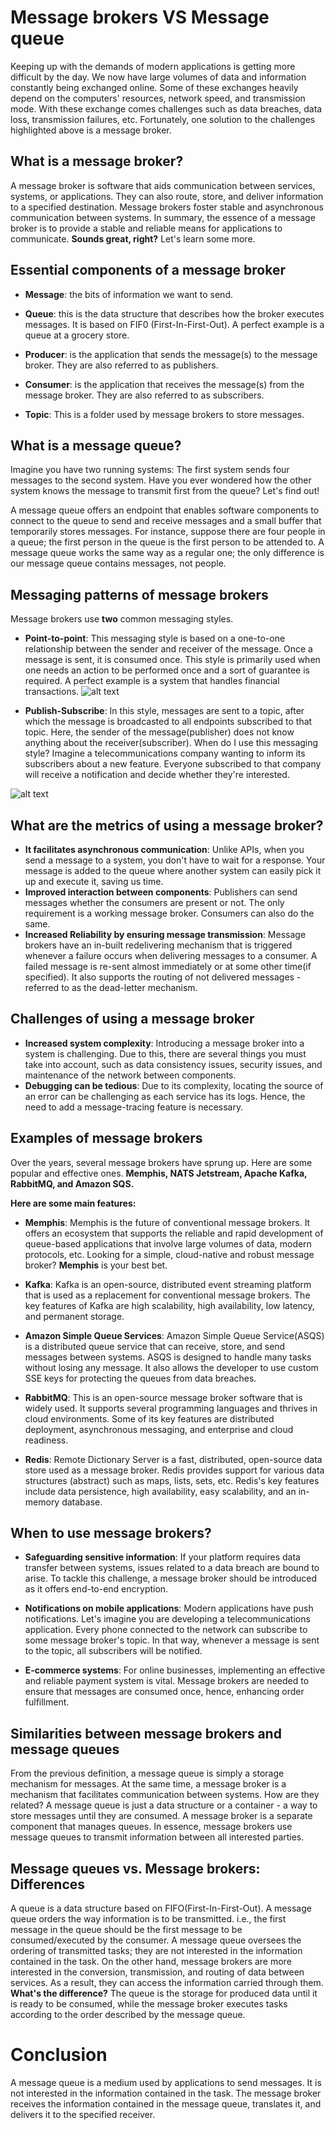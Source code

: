 # Message brokers VS Message queue
Keeping up with the demands of modern applications is getting more difficult by the day. We now have large volumes of data and information constantly being exchanged online. Some of these exchanges heavily depend on the computers' resources, network speed, and transmission mode. With these exchange comes challenges such as data breaches, data loss, transmission failures, etc. Fortunately, one solution to the challenges highlighted above is a message broker.

## What is a message broker?
A message broker is software that aids communication between services, systems, or applications. They can also route, store, and deliver information to a specified destination. Message brokers foster stable and asynchronous communication between systems. In summary, the essence of a message broker is to provide a stable and reliable means for applications to communicate. **Sounds great, right?** Let's learn some more.

## Essential components of a message broker
- **Message**: the bits of information we want to send.
- **Queue**: this is the data structure that describes how the broker executes messages. It is based on FIF0 (First-In-First-Out). A perfect example is a queue at a grocery store.
- **Producer**: is the application that sends the message(s) to the message broker. They are also referred to as publishers.
- **Consumer**: is the application that receives the message(s) from the message broker. They are also referred to as subscribers.
  
- **Topic**: This is a folder used by message brokers to store messages.

## What is a message queue?
Imagine you have two running systems: The first system sends four messages to the second system. Have you ever wondered how the other system knows the message to transmit first from the queue? Let's find out!

A message queue offers an endpoint that enables software components to connect to the queue to send and receive messages and a small buffer that temporarily stores messages. For instance, suppose there are four people in a queue; the first person in the queue is the first person to be attended to. A message queue works the same way as a regular one; the only difference is our message queue contains messages, not people.

## Messaging patterns of message brokers
Message brokers use **two** common messaging styles.
- **Point-to-point**: This messaging style is based on a one-to-one relationship between the sender and receiver of the message. Once a message is sent, it is consumed once. This style is primarily used when one needs an action to be performed once and a sort of guarantee is required. A perfect example is a system that handles financial transactions.
![alt text](https://prosper-django-bucket.s3.us-east-2.amazonaws.com/mephis-1.jpg)

  
- **Publish-Subscribe**: In this style, messages are sent to a topic, after which the message is broadcasted to all endpoints subscribed to that topic. Here, the sender of the message(publisher) does not know anything about the receiver(subscriber). When do I use this messaging style? Imagine a telecommunications company wanting to inform its subscribers about a new feature. Everyone subscribed to that company will receive a notification and decide whether they're interested.
  
![alt text](https://prosper-django-bucket.s3.us-east-2.amazonaws.com/memphis-2.jpg)
  
## What are the metrics of using a message broker?
- **It facilitates asynchronous communication**: Unlike APIs, when you send a message to a system, you don't have to wait for a response. Your message is added to the queue where another system can easily pick it up and execute it, saving us time.
- **Improved interaction between components**: Publishers can send messages whether the consumers are present or not. The only requirement is a working message broker. Consumers can also do the same.
- **Increased Reliability by ensuring message transmission**: Message brokers have an in-built redelivering mechanism that is triggered whenever a failure occurs when delivering messages to a consumer. A failed message is re-sent almost immediately or at some other time(if specified). It also supports the routing of not delivered messages - referred to as the dead-letter mechanism.
  
## Challenges of using a message broker
- **Increased system complexity**: Introducing a message broker into a system is challenging. Due to this, there are several things you must take into account, such as data consistency issues, security issues, and maintenance of the network between components.
- **Debugging can be tedious**: Due to its complexity, locating the source of an error can be challenging as each service has its logs. Hence, the need to add a message-tracing feature is necessary.
  
## Examples of message brokers
Over the years, several message brokers have sprung up. Here are some popular and effective ones. **Memphis, NATS Jetstream, Apache Kafka, RabbitMQ, and Amazon SQS.**

**Here are some main features:**
- **Memphis**: Memphis is the future of conventional message brokers. It offers an ecosystem that supports the reliable and rapid development of queue-based applications that involve large volumes of data, modern protocols, etc. Looking for a simple, cloud-native and robust message broker? **Memphis** is your best bet.
  
- **Kafka**: Kafka is an open-source, distributed event streaming platform that is used as a replacement for conventional message brokers. The key features of Kafka are high scalability, high availability, low latency, and permanent storage.
  
- **Amazon Simple Queue Services**: Amazon Simple Queue Service(ASQS) is a distributed queue service that can receive, store, and send messages between systems. ASQS is designed to handle many tasks without losing any message. It also allows the developer to use custom SSE keys for protecting the queues from data breaches.
- **RabbitMQ**: This is an open-source message broker software that is widely used. It supports several programming languages and thrives in cloud environments. Some of its key features are distributed deployment, asynchronous messaging, and enterprise and cloud readiness.
- **Redis**: Remote Dictionary Server is a fast, distributed, open-source data store used as a message broker. Redis provides support for various data structures (abstract) such as maps, lists, sets, etc. Redis's key features include data persistence, high availability, easy scalability, and an in-memory database.
  
## When to use message brokers?
- **Safeguarding sensitive information**: If your platform requires data transfer between systems, issues related to a data breach are bound to arise. To tackle this challenge, a message broker should be introduced as it offers end-to-end encryption.

- **Notifications on mobile applications**: Modern applications have push notifications. Let's imagine you are developing a telecommunications application. Every phone connected to the network can subscribe to some message broker's topic. In that way, whenever a message is sent to the topic, all subscribers will be notified.
- **E-commerce systems**: For online businesses, implementing an effective and reliable payment system is vital. Message brokers are needed to ensure that messages are consumed once, hence, enhancing order fulfillment.
## Similarities between message brokers and message queues
From the previous definition, a message queue is simply a storage mechanism for messages. At the same time, a message broker is a mechanism that facilitates communication between systems. How are they related? A message queue is just a data structure or a container - a way to store messages until they are consumed. A message broker is a separate component that manages queues. In essence, message brokers use message queues to transmit information between all interested parties.

## Message queues vs. Message brokers: Differences
A queue is a data structure based on FIFO(First-In-First-Out). A message queue orders the way information is to be transmitted. i.e., the first message in the queue should be the first message to be consumed/executed by the consumer. A message queue oversees the ordering of transmitted tasks; they are not interested in the information contained in the task. On the other hand, message brokers are more interested in the conversion, transmission, and routing of data between services. As a result, they can access the information carried through them. **What's the difference?** The queue is the storage for produced data until it is ready to be consumed, while the message broker executes tasks according to the order described by the message queue.
# Conclusion
A message queue is a medium used by applications to send messages. It is not interested in the information contained in the task. The message broker receives the information contained in the message queue, translates it, and delivers it to the specified receiver.